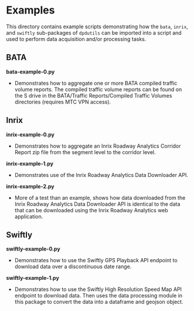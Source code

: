 # Examples

This directory contains example scripts demonstrating how the `bata`, `inrix`, and `swiftly` sub-packages of `dpdutils` can be imported into a script and used to perform data acquisition and/or processing tasks. 

## BATA
**bata-example-0.py**
- Demonstrates how to aggregate one or more BATA compiled traffic volume reports. The compiled traffic volume reports can be found on the S drive in the BATA/Traffic Reports/Compiled Traffic Volumes directories (requires MTC VPN access).

## Inrix
**inrix-example-0.py**
- Demonstrates how to aggregate an Inrix Roadway Analytics Corridor Report zip file from the segment level to the corridor level.

**inrix-example-1.py**
- Demonstrates use of the Inrix Roadway Analytics Data Downloader API. 

**inrix-example-2.py**
- More of a test than an example, shows how data downloaded from the Inrix Roadway Analytics Data Downloader API is identical to the data that can be downloaded using the Inrix Roadway Analytics web application.

## Swiftly
**swiftly-example-0.py**
- Demonstrates how to use the Swiftly GPS Playback API endpoint to download data over a discontinuous date range.

**swiftly-example-1.py**
- Demonstrates how to use the Swiftly High Resolution Speed Map API endpoint to download data. Then uses the data processing module in this package to convert the data into a dataframe and geojson object.
